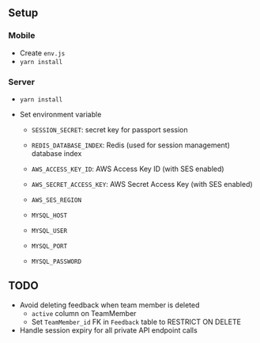 ## Setup

### Mobile

- Create `env.js`
- `yarn install`

### Server

- `yarn install`
- Set environment variable

  - `SESSION_SECRET`: secret key for passport session
  - `REDIS_DATABASE_INDEX`: Redis (used for session management) database index

  - `AWS_ACCESS_KEY_ID`: AWS Access Key ID (with SES enabled)
  - `AWS_SECRET_ACCESS_KEY`: AWS Secret Access Key (with SES enabled)
  - `AWS_SES_REGION`

  - `MYSQL_HOST`
  - `MYSQL_USER`
  - `MYSQL_PORT`
  - `MYSQL_PASSWORD`

## TODO

- Avoid deleting feedback when team member is deleted
  - `active` column on TeamMember
  - Set `TeamMember_id` FK in `Feedback` table to RESTRICT ON DELETE
- Handle session expiry for all private API endpoint calls
